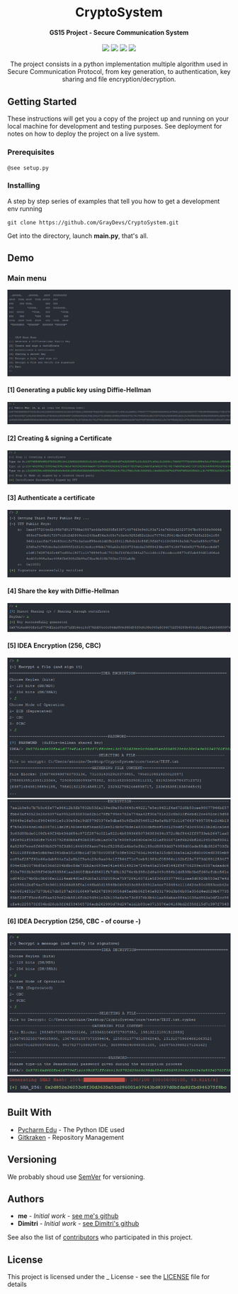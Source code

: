 <h1 align="center">
  CryptoSystem
  <br>
</h1>

<h4 align="center"> GS15 Project - Secure Communication System </h4>

<p align="center">
    <img src=https://badgen.net/badge/Status/on%20standby/grey)>
    <img src="https://badgen.net/badge/release/v0.1.0/blue">
    <img src="https://badgen.net/badge/Python/3.6 | 3.7/blue">
    <img src="https://badgen.net/badge/build/passing/green">
  </br>
  </br>
The project consists in a python implementation multiple algorithm used in Secure Communication Protocol, from key generation, to authentication, key sharing and file encryption/decryption.
</p>

## Getting Started

These instructions will get you a copy of the project up and running on your local machine for development and testing purposes. See deployment for notes on how to deploy the project on a live system.

### Prerequisites

```
@see setup.py
```

### Installing

A step by step series of examples that tell you how to get a development env running

```
git clone https://github.com/GrayDevs/CryptoSystem.git
```

Get into the directory, launch **main.py**, that's all.


## Demo

### Main menu
![Main Menu](IMG_DEMO/main_menu.PNG? "Main Menu")

#### [1] Generating a public key using Diffie-Hellman
![DH Public Key Generation](IMG_DEMO/dh_public_key.PNG? "DH Public Key Generation")

#### [2] Creating & signing a Certificate
![Creating & signing a Certificate](IMG_DEMO/creating_certificate.PNG? "Creating & signing a Certificate")

#### [3] Authenticate a certificate
![Authentication](IMG_DEMO/authentication.PNG? "Authentication")

#### [4] Share the key with Diffie-Hellman
![Authentication](IMG_DEMO/dh_final_key.PNG? "Authentication")

#### [5] IDEA Encryption (256, CBC)
![IDEA Encryption 1](IMG_DEMO/idea_encryption_1.PNG? "Encryption 1")
![IDEA Encryption 2](IMG_DEMO/idea_encryption_2.PNG? "Encryption 2")

#### [6] IDEA Decryption (256, CBC - of course -)
![IDEA Decryption 1](IMG_DEMO/idea_decryption_1.PNG? "Decryption 1")
![IDEA Decryption 2](IMG_DEMO/idea_decryption_2.PNG? "Decryption 2")

## Built With

* [Pycharm Edu](https://www.jetbrains.com/pycharm/) - The Python IDE used
* [Gitkraken](https://www.gitkraken.com/) - Repository Management

## Versioning

We probably shoud use [SemVer](http://semver.org/) for versioning.

## Authors

* **me** - *Initial work* - [see me's github](https://github.com/GrayDevs/)
* **Dimitri** - *Initial work* - [see Dimitri's github](https://www.youtube.com/watch?v=dQw4w9WgXcQ)

See also the list of [contributors](https://github.com/your/project/contributors) who participated in this project.

## License

This project is licensed under the _ License - see the [LICENSE](LICENSE) file for details
